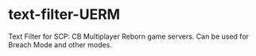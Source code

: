 # text-filter-UERM
Text Filter for SCP: CB Multiplayer Reborn game servers. Can be used for Breach Mode and other modes.
